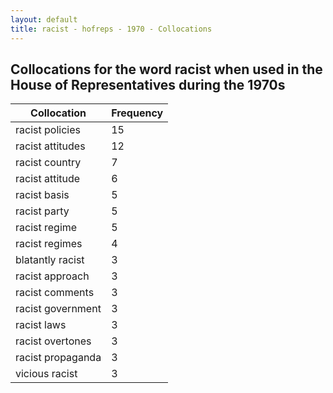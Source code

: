 ```yaml
---
layout: default
title: racist - hofreps - 1970 - Collocations
---
```

## Collocations for the word **racist** when used in the House of Representatives during the 1970s

| Collocation | Frequency |
|--------------|----------------|
|racist policies|15|
|racist attitudes|12|
|racist country|7|
|racist attitude|6|
|racist basis|5|
|racist party|5|
|racist regime|5|
|racist regimes|4|
|blatantly racist|3|
|racist approach|3|
|racist comments|3|
|racist government|3|
|racist laws|3|
|racist overtones|3|
|racist propaganda|3|
|vicious racist|3|
